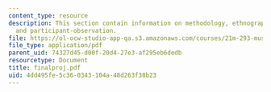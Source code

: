 ```yaml
---
content_type: resource
description: This section contain information on methodology, ethnographic projects,
  and participant-observation.
file: https://ol-ocw-studio-app-qa.s3.amazonaws.com/courses/21m-293-music-of-africa-fall-2005/4dd495fe5c360343104a48d263f38b23_finalproj.pdf
file_type: application/pdf
parent_uid: 74327d45-d00f-20d4-27e3-af295eb6dedb
resourcetype: Document
title: finalproj.pdf
uid: 4dd495fe-5c36-0343-104a-48d263f38b23
---
```

